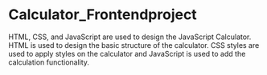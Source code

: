 # Calculator_Frontendproject
HTML, CSS, and JavaScript are used to design the JavaScript Calculator. HTML is used to design the basic structure of the calculator. CSS styles are used to apply styles on the calculator and JavaScript is used to add the calculation functionality.
